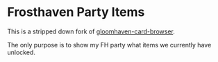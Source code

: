 # Frosthaven Party Items

This is a stripped down fork of [gloomhaven-card-browser](https://github.com/cmlenius/gloomhaven-card-browser).

The only purpose is to show my FH party what items we currently have unlocked.